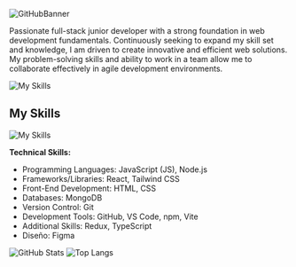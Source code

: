 ![GitHubBanner](https://github.com/user-attachments/assets/f89267fc-3396-4aa6-84fd-ec6ea688075a)

Passionate full-stack junior developer with a strong foundation in web development fundamentals. Continuously seeking to expand my skill set and knowledge, I am driven to create innovative and efficient web solutions. My problem-solving skills and ability to work in a team allow me to collaborate effectively in agile development environments.

![My Skills](https://skillicons.dev/icons?i=js,html,css,react,tailwind,nodejs,express,mongodb,git,github,vscode,npm,vite,redux,typescript)

## My Skills

![My Skills](https://skillicons.dev/icons?i=js,html,css,react,tailwind,nodejs,express,mongodb,git,github,vscode,npm,vite,redux,typescript,figma)

**Technical Skills:**

* Programming Languages: JavaScript (JS), Node.js
* Frameworks/Libraries: React, Tailwind CSS
* Front-End Development: HTML, CSS
* Databases: MongoDB
* Version Control: Git
* Development Tools: GitHub, VS Code, npm, Vite
* Additional Skills: Redux, TypeScript
* Diseño: Figma

![GitHub Stats](https://github-readme-stats.vercel.app/api?username=j0sep0z0&show_icons=true&theme=transparent) 
![Top Langs](https://github-readme-stats.vercel.app/api/top-langs/?username=j0sep0z0&layout=compact&theme=transparent)












